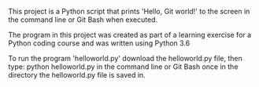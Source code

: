 This project is a Python script that prints 'Hello, Git world!' to the screen in the command line or Git Bash when executed.

The program in this project was created as part of a learning exercise for a Python coding course and was written using Python 3.6

To run the program 'helloworld.py' download the helloworld.py file, then type: 
python helloworld.py
in the command line or Git Bash once in the directory the helloworld.py file is saved in.
